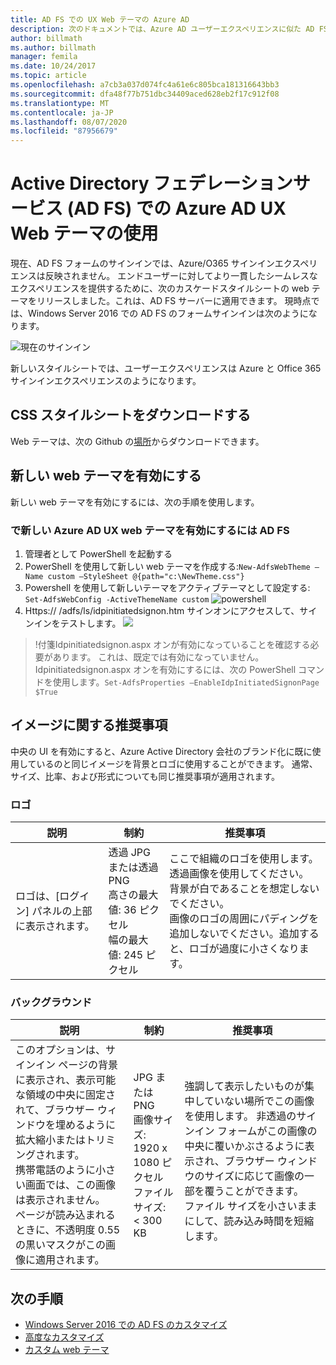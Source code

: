 ```yaml
---
title: AD FS での UX Web テーマの Azure AD
description: 次のドキュメントでは、Azure AD ユーザーエクスペリエンスに似た AD FS フォームサインインを変更する方法について説明します。
author: billmath
ms.author: billmath
manager: femila
ms.date: 10/24/2017
ms.topic: article
ms.openlocfilehash: a7cb3a037d074fc4a61e6c805bca181316643bb3
ms.sourcegitcommit: dfa48f77b751dbc34409aced628eb2f17c912f08
ms.translationtype: MT
ms.contentlocale: ja-JP
ms.lasthandoff: 08/07/2020
ms.locfileid: "87956679"
---
```

# <a name="using-an-azure-ad-ux-web-theme-in-active-directory-federation-services"></a>Active Directory フェデレーションサービス (AD FS) での Azure AD UX Web テーマの使用
現在、AD FS フォームのサインインでは、Azure/O365 サインインエクスペリエンスは反映されません。  エンドユーザーに対してより一貫したシームレスなエクスペリエンスを提供するために、次のカスケードスタイルシートの web テーマをリリースしました。これは、AD FS サーバーに適用できます。  現時点では、Windows Server 2016 での AD FS のフォームサインインは次のようになります。

![現在のサインイン](media/Azure-UX-Web-Theme-in-AD-FS/one.png)


新しいスタイルシートでは、ユーザーエクスペリエンスは Azure と Office 365 サインインエクスペリエンスのようになります。

## <a name="download-the-css-style-sheet"></a>CSS スタイルシートをダウンロードする
Web テーマは、次の Github の[場所](https://github.com/Microsoft/adfsWebCustomization/tree/master/centeredUi)からダウンロードできます。


## <a name="enabling-the-new-web-theme"></a>新しい web テーマを有効にする
新しい web テーマを有効にするには、次の手順を使用します。

### <a name="to-enable-the-new-azure-ad-ux-web-theme-in-ad-fs"></a>で新しい Azure AD UX web テーマを有効にするには AD FS
1. 管理者として PowerShell を起動する
2. PowerShell を使用して新しい web テーマを作成する:`New-AdfsWebTheme –Name custom –StyleSheet @{path="c:\NewTheme.css"}`
3. Powershell を使用して新しいテーマをアクティブテーマとして設定する: `Set-AdfsWebConfig -ActiveThemeName custom` 
    ![ powershell](media/Azure-UX-Web-Theme-in-AD-FS/two.png)
4. Https:// <AD FS name.domain> /adfs/ls/idpinitiatedsignon.htm サインオンにアクセスして、サインインをテストします。 ![](media/Azure-UX-Web-Theme-in-AD-FS/three.png)

> !付箋Idpinitiatedsignon.aspx オンが有効になっていることを確認する必要があります。  これは、既定では有効になっていません。  Idpinitiatedsignon.aspx オンを有効にするには、次の PowerShell コマンドを使用します。`Set-AdfsProperties –EnableIdpInitiatedSignonPage $True`

## <a name="image-recommendations"></a>イメージに関する推奨事項
中央の UI を有効にすると、Azure Active Directory 会社のブランド化に既に使用しているのと同じイメージを背景とロゴに使用することができます。 通常、サイズ、比率、および形式についても同じ推奨事項が適用されます。

### <a name="logo"></a>ロゴ

説明 | 制約 | 推奨事項
------- | ------- | ----------
ロゴは、[ログイン] パネルの上部に表示されます。 | 透過 JPG または透過 PNG<br>高さの最大値: 36 ピクセル<br>幅の最大値: 245 ピクセル | ここで組織のロゴを使用します。<br>透過画像を使用してください。 背景が白であることを想定しないでください。<br>画像のロゴの周囲にパディングを追加しないでください。追加すると、ロゴが過度に小さくなります。

### <a name="background"></a>バックグラウンド

説明 | 制約 | 推奨事項
------- | ------- | ----------
このオプションは、サインイン ページの背景に表示され、表示可能な領域の中央に固定されて、ブラウザー ウィンドウを埋めるように拡大縮小またはトリミングされます。    <br>携帯電話のように小さい画面では、この画像は表示されません。<br>ページが読み込まれるときに、不透明度 0.55 の黒いマスクがこの画像に適用されます。 | JPG または PNG<br>画像サイズ: 1920 x 1080 ピクセル<br>ファイル サイズ: &lt; 300 KB | <br>強調して表示したいものが集中していない場所でこの画像を使用します。 非透過のサインイン フォームがこの画像の中央に覆いかぶさるように表示され、ブラウザー ウィンドウのサイズに応じて画像の一部を覆うことができます。<br>ファイル サイズを小さいままにして、読み込み時間を短縮します。

## <a name="next-steps"></a>次の手順
- [Windows Server 2016 での AD FS のカスタマイズ](./ad-fs-customization-in-windows-server.md)
- [高度なカスタマイズ](Advanced-Customization-of-AD-FS-Sign-in-Pages.md)
- [カスタム web テーマ](Custom-Web-Themes-in-AD-FS.md)
